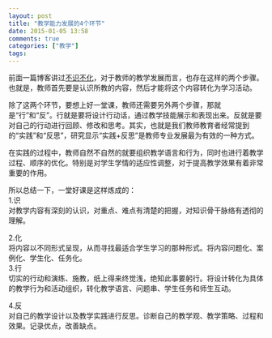 ```yaml
---
layout: post
title: "教学能力发展的4个环节"
date: 2015-01-05 13:58
comments: true
categories: ["教学"]
tags: 
---
```

前面一篇博客讲过[不识不化](http://zhangchunlei.com/blog/2014/12/10/instruction-competition/)，对于教师的教学发展而言，也存在这样的两个步骤。也就是，教师首先要是认识所教的内容，然后才能将这个内容转化为学习活动。  

除了这两个环节，要想上好一堂课，教师还需要另外两个步骤，那就是“行”和“反”。行就是要将设计行动话，通过教学技能展示和表现出来。反就是要对自己的行动进行回顾、修改和思考。其实，也就是我们教师教育者经常提到的“实践”和“反思”，研究显示“实践+反思”是教师专业发展最为有效的一种方式。  

在实践的过程中，教师自然不自然的就要组织教学语言和行为，同时也进行着教学过程、顺序的优化。特别是对学生学情的适应性调整，对于提高教学效果有着非常重要的作用。  

所以总结一下，一堂好课是这样炼成的：  
1.识  
对教学内容有深刻的认识，对重点、难点有清楚的把握，对知识骨干脉络有透彻的理解。  

2.化  
将内容以不同形式呈现，从而寻找最适合学生学习的那种形式。将内容问题化、案例化、学生化、任务化。  
3.行  
切实的行动和演练、施教，纸上得来终觉浅，绝知此事要躬行。将设计转化为具体的教学行为和活动组织，转化教学语言、问题串、学生任务和师生互动。  

4.反  
对自己的教学设计以及教学实践进行反思。诊断自己的教学观、教学策略、过程和效果。记录优点，改善缺点。  